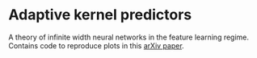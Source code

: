 # Adaptive kernel predictors
A theory of infinite width neural networks in the feature learning regime. Contains code to reproduce plots in this [arXiv paper](https://arxiv.org/pdf/2502.07998).
